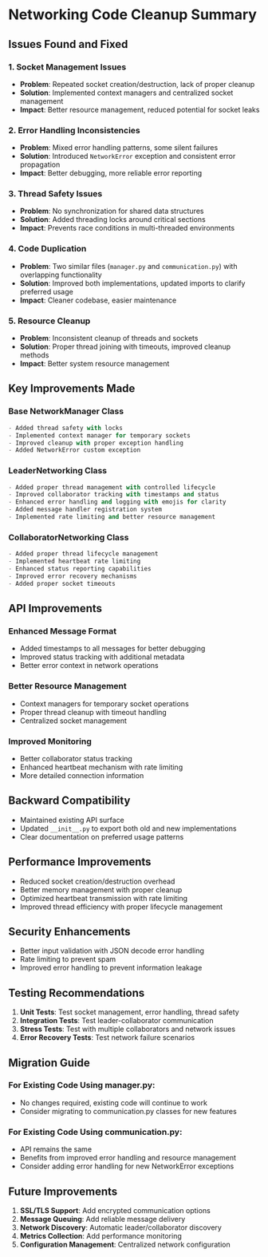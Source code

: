 # Networking Code Cleanup Summary

## Issues Found and Fixed

### 1. **Socket Management Issues**
- **Problem**: Repeated socket creation/destruction, lack of proper cleanup
- **Solution**: Implemented context managers and centralized socket management
- **Impact**: Better resource management, reduced potential for socket leaks

### 2. **Error Handling Inconsistencies**
- **Problem**: Mixed error handling patterns, some silent failures
- **Solution**: Introduced `NetworkError` exception and consistent error propagation
- **Impact**: Better debugging, more reliable error reporting

### 3. **Thread Safety Issues**
- **Problem**: No synchronization for shared data structures
- **Solution**: Added threading locks around critical sections
- **Impact**: Prevents race conditions in multi-threaded environments

### 4. **Code Duplication**
- **Problem**: Two similar files (`manager.py` and `communication.py`) with overlapping functionality
- **Solution**: Improved both implementations, updated imports to clarify preferred usage
- **Impact**: Cleaner codebase, easier maintenance

### 5. **Resource Cleanup**
- **Problem**: Inconsistent cleanup of threads and sockets
- **Solution**: Proper thread joining with timeouts, improved cleanup methods
- **Impact**: Better system resource management

## Key Improvements Made

### Base NetworkManager Class
```python
- Added thread safety with locks
- Implemented context manager for temporary sockets
- Improved cleanup with proper exception handling
- Added NetworkError custom exception
```

### LeaderNetworking Class
```python
- Added proper thread management with controlled lifecycle
- Improved collaborator tracking with timestamps and status
- Enhanced error handling and logging with emojis for clarity
- Added message handler registration system
- Implemented rate limiting and better resource management
```

### CollaboratorNetworking Class
```python
- Added proper thread lifecycle management
- Implemented heartbeat rate limiting
- Enhanced status reporting capabilities
- Improved error recovery mechanisms
- Added proper socket timeouts
```

## API Improvements

### Enhanced Message Format
- Added timestamps to all messages for better debugging
- Improved status tracking with additional metadata
- Better error context in network operations

### Better Resource Management
- Context managers for temporary socket operations
- Proper thread cleanup with timeout handling
- Centralized socket management

### Improved Monitoring
- Better collaborator status tracking
- Enhanced heartbeat mechanism with rate limiting
- More detailed connection information

## Backward Compatibility

- Maintained existing API surface
- Updated `__init__.py` to export both old and new implementations
- Clear documentation on preferred usage patterns

## Performance Improvements

- Reduced socket creation/destruction overhead
- Better memory management with proper cleanup
- Optimized heartbeat transmission with rate limiting
- Improved thread efficiency with proper lifecycle management

## Security Enhancements

- Better input validation with JSON decode error handling
- Rate limiting to prevent spam
- Improved error handling to prevent information leakage

## Testing Recommendations

1. **Unit Tests**: Test socket management, error handling, thread safety
2. **Integration Tests**: Test leader-collaborator communication
3. **Stress Tests**: Test with multiple collaborators and network issues
4. **Error Recovery Tests**: Test network failure scenarios

## Migration Guide

### For Existing Code Using manager.py:
- No changes required, existing code will continue to work
- Consider migrating to communication.py classes for new features

### For Existing Code Using communication.py:
- API remains the same
- Benefits from improved error handling and resource management
- Consider adding error handling for new NetworkError exceptions

## Future Improvements

1. **SSL/TLS Support**: Add encrypted communication options
2. **Message Queuing**: Add reliable message delivery
3. **Network Discovery**: Automatic leader/collaborator discovery
4. **Metrics Collection**: Add performance monitoring
5. **Configuration Management**: Centralized network configuration
